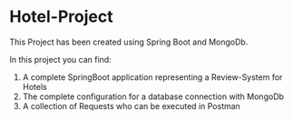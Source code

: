 # Hotel-Project
This Project has been created using Spring Boot and MongoDb.

In this project you can find:
1) A complete SpringBoot application representing a Review-System for Hotels
2) The complete configuration for a database connection with MongoDb
3) A collection of Requests who can be executed in Postman
